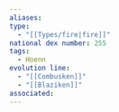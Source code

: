 ```yaml
---
aliases: 
type:
  - "[[Types/fire|fire]]"
national dex number: 255
tags:
  - Hoenn
evolution line:
  - "[[Combusken]]"
  - "[[Blaziken]]"
associated:
---
```

